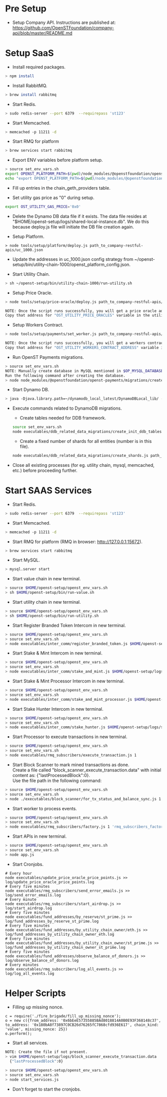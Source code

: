 # Pre Setup

* Setup Company API. Instructions are published at:  
  https://github.com/OpenSTFoundation/company-api/blob/master/README.md

# Setup SaaS

* Install required packages.
```bash
> npm install
```

* Install RabbitMQ.
```bash
> brew install rabbitmq
```

* Start Redis.
```bash
> sudo redis-server --port 6379  --requirepass 'st123'
```

* Start Memcached.
```bash
> memcached -p 11211 -d
```

* Start RMQ for platform
```bash
> brew services start rabbitmq
```

* Export ENV variables before platform setup.
```bash
> source set_env_vars.sh
export OPENST_PLATFORM_PATH=$(pwd)/node_modules/@openstfoundation/openst-platform
echo "export OPENST_PLATFORM_PATH=$(pwd)/node_modules/@openstfoundation/openst-platform" >> ~/.bash_profile
```

* Fill up entries in the chain_geth_providers table.

* Set utility gas price as "0" during setup.
```bash
export OST_UTILITY_GAS_PRICE='0x0'
```

* Delete the Dynamo DB data file if it exists. The data file resides at "$HOME/openst-setup/logs/shared-local-instance.db". We do this because deploy.js file will initiate the DB file creation again. 

* Setup Platform.
```
> node tools/setup/platform/deploy.js path_to_company-restful-apis/uc_1000.json
```

* Update the addresses in uc_1000.json config strategy from ~/openst-setup/bin/utility-chain-1000/openst_platform_config.json.

* Start Utility Chain.
```bash
> sh ~/openst-setup/bin/utility-chain-1000/run-utility.sh 
```

* Setup Price Oracle.
```bash
> node tools/setup/price-oracle/deploy.js path_to_company-restful-apis/uc_1000.json

NOTE: Once the script runs successfully, you will get a price oracle address displayed in green color.  
Copy that address for "OST_UTILITY_PRICE_ORACLES" variable in the utility chain config strategy file.
```

* Setup Workers Contract.
```bash
> node tools/setup/payments/set_worker.js path_to_company-restful-apis/uc_1000.json

NOTE: Once the script runs successfully, you will get a workers contract address displayed in green color.  
Copy that address for "OST_UTILITY_WORKERS_CONTRACT_ADDRESS" variable in the utility chain config strategy file.
```

* Run OpenST Payments migrations.
```bash
> source set_env_vars.sh
NOTE: Manually create database in MySQL mentioned in $OP_MYSQL_DATABASE.  
Run the following command after creating the database. 
> node node_modules/@openstfoundation/openst-payments/migrations/create_tables.js
```

* Start Dynamo DB.
```bash
> java -Djava.library.path=~/dynamodb_local_latest/DynamoDBLocal_lib/ -jar ~/dynamodb_local_latest/DynamoDBLocal.jar -sharedDb -dbPath ~/openst-setup/logs/ 
```

* Execute commands related to DynamoDB migrations.
  * Create tables needed for DDB framework.
  ```bash
  source set_env_vars.sh
  node executables/ddb_related_data_migrations/create_init_ddb_tables.js path_to_company-restful-apis/uc_1000.json
  ```
  * Create a fixed number of shards for all entities (number is in this file).
  ```bash
  node executables/ddb_related_data_migrations/create_shards.js path_to_company-restful-apis/uc_1000.json
  ```
  
* Close all existing processes (for eg. utility chain, mysql, memcached, etc.) before proceeding further. 

# Start SAAS Services

* Start Redis.
```bash
> sudo redis-server --port 6379  --requirepass 'st123'
```

* Start Memcached.
```bash
> memcached -p 11211 -d
```

* Start RMQ for platform (RMQ in browser: http://127.0.0.1:15672).
```bash
> brew services start rabbitmq
```

* Start MySQL.
```bash
> mysql.server start
```

* Start value chain in new terminal.
```bash
> source $HOME/openst-setup/openst_env_vars.sh
> sh $HOME/openst-setup/bin/run-value.sh
```
  
* Start utility chain in new terminal.
```bash
> source $HOME/openst-setup/openst_env_vars.sh
> sh $HOME/openst-setup/bin/run-utility.sh
```

* Start Register Branded Token Intercom in new terminal.
```bash
> source $HOME/openst-setup/openst_env_vars.sh
> source set_env_vars.sh
> node executables/inter_comm/register_branded_token.js $HOME/openst-setup/logs/register_branded_token.data
```

* Start Stake & Mint Intercom in new terminal.
```bash
> source $HOME/openst-setup/openst_env_vars.sh
> source set_env_vars.sh
> node executables/inter_comm/stake_and_mint.js $HOME/openst-setup/logs/stake_and_mint.data
```

* Start Stake & Mint Processor Intercom in new terminal.
```bash
> source $HOME/openst-setup/openst_env_vars.sh
> source set_env_vars.sh
> node executables/inter_comm/stake_and_mint_processor.js $HOME/openst-setup/logs/stake_and_mint_processor.data
```

* Start Stake Hunter Intercom in new terminal.
```bash
> source $HOME/openst-setup/openst_env_vars.sh
> source set_env_vars.sh
> node executables/inter_comm/stake_hunter.js $HOME/openst-setup/logs/stake_hunter.data
```

* Start Processor to execute transactions in new terminal.
```bash
> source $HOME/openst-setup/openst_env_vars.sh
> source set_env_vars.sh
> node executables/rmq_subscribers/execute_transaction.js 1
```

* Start Block Scanner to mark mined transactions as done.  
Create a file called "block_scanner_execute_transaction.data" with initial content as: {"lastProcessedBlock":0}.  
Use the file path in the following command:
```bash
> source $HOME/openst-setup/openst_env_vars.sh
> source set_env_vars.sh
> node ./executables/block_scanner/for_tx_status_and_balance_sync.js 1 ~/openst-setup/logs/block_scanner_execute_transaction.data
```

* Start worker to process events.
```bash
> source $HOME/openst-setup/openst_env_vars.sh
> source set_env_vars.sh
> node executables/rmq_subscribers/factory.js 1 'rmq_subscribers_factory_1' '["on_boarding.#","airdrop_allocate_tokens","stake_and_mint.#","event.stake_and_mint_processor.#","airdrop.approve.contract"]'
```

* Start APIs in new terminal.
```bash
> source $HOME/openst-setup/openst_env_vars.sh
> source set_env_vars.sh
> node app.js
```

* Start Cronjobs.
```base
# Every hour
node executables/update_price_oracle_price_points.js >> log/update_price_oracle_price_points.log
# Every five minutes
node executables/rmq_subscribers/send_error_emails.js >> log/send_error_emails.log
# Every minute
node executables/rmq_subscribers/start_airdrop.js >> log/start_airdrop.log
# Every five minutes
node executables/fund_addresses/by_reserve/st_prime.js >> log/fund_addresses_by_reserve_st_prime.log
# Every five minutes
node executables/fund_addresses/by_utility_chain_owner/eth.js >> log/fund_addresses_by_utility_chain_owner_eth.log
# Every five minutes
node executables/fund_addresses/by_utility_chain_owner/st_prime.js >> log/fund_addresses_by_utility_chain_owner_st_prime.log
# Every five minutes
node executables/fund_addresses/observe_balance_of_donors.js >> log/observe_balance_of_donors.log
# Every minutes
node executables/rmq_subscribers/log_all_events.js >> log/log_all_events.log
```

# Helper Scripts

* Filling up missing nonce.
```
c = require('./fire_brigade/fill_up_missing_nonce');
o = new c({from_address: '0x6bEeE57355885BAd8018814A0B0E93F368148c37', to_address: '0x180bA8f73897C0CB26d76265fC7868cfd936E617', chain_kind: 'value', missing_nonce: 25})
o.perform();
```

* Start all services.
```bash
NOTE: Create the file if not present.
> vim $HOME/openst-setup/logs/block_scanner_execute_transaction.data
  {"lastProcessedBlock":0}
  
> source $HOME/openst-setup/openst_env_vars.sh
> source set_env_vars.sh
> node start_services.js

```

* Don't forget to start the cronjobs. 
